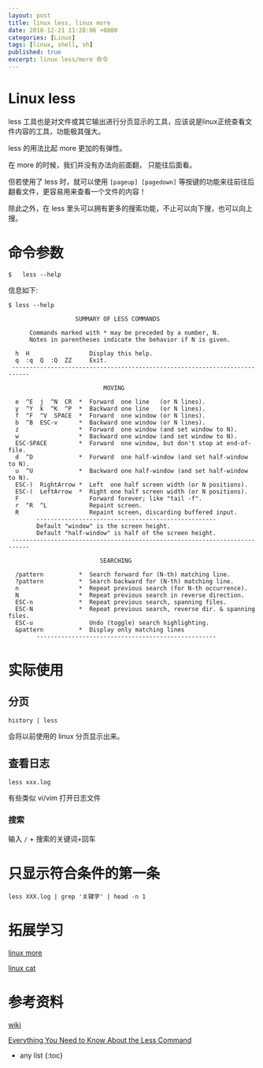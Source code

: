 ```yaml
---
layout: post
title: linux less, linux more
date: 2018-12-21 11:28:06 +0800
categories: [Linux]
tags: [linux, shell, sh]
published: true
excerpt: linux less/more 命令
---
```


# Linux less

less 工具也是对文件或其它输出进行分页显示的工具，应该说是linux正统查看文件内容的工具，功能极其强大。

less 的用法比起 more 更加的有弹性。

在 more 的时候，我们并没有办法向前面翻， 只能往后面看。

但若使用了 less 时，就可以使用 `[pageup] [pagedown]` 等按键的功能来往前往后翻看文件，更容易用来查看一个文件的内容！

除此之外，在 less 里头可以拥有更多的搜索功能，不止可以向下搜，也可以向上搜。


# 命令参数

```
$   less --help
```

信息如下:

```
$ less --help

                   SUMMARY OF LESS COMMANDS

      Commands marked with * may be preceded by a number, N.
      Notes in parentheses indicate the behavior if N is given.

  h  H                 Display this help.
  q  :q  Q  :Q  ZZ     Exit.
 ---------------------------------------------------------------------------

                           MOVING

  e  ^E  j  ^N  CR  *  Forward  one line   (or N lines).
  y  ^Y  k  ^K  ^P  *  Backward one line   (or N lines).
  f  ^F  ^V  SPACE  *  Forward  one window (or N lines).
  b  ^B  ESC-v      *  Backward one window (or N lines).
  z                 *  Forward  one window (and set window to N).
  w                 *  Backward one window (and set window to N).
  ESC-SPACE         *  Forward  one window, but don't stop at end-of-file.
  d  ^D             *  Forward  one half-window (and set half-window to N).
  u  ^U             *  Backward one half-window (and set half-window to N).
  ESC-)  RightArrow *  Left  one half screen width (or N positions).
  ESC-(  LeftArrow  *  Right one half screen width (or N positions).
  F                    Forward forever; like "tail -f".
  r  ^R  ^L            Repaint screen.
  R                    Repaint screen, discarding buffered input.
        ---------------------------------------------------
        Default "window" is the screen height.
        Default "half-window" is half of the screen height.
 ---------------------------------------------------------------------------

                          SEARCHING

  /pattern          *  Search forward for (N-th) matching line.
  ?pattern          *  Search backward for (N-th) matching line.
  n                 *  Repeat previous search (for N-th occurrence).
  N                 *  Repeat previous search in reverse direction.
  ESC-n             *  Repeat previous search, spanning files.
  ESC-N             *  Repeat previous search, reverse dir. & spanning files.
  ESC-u                Undo (toggle) search highlighting.
  &pattern          *  Display only matching lines
        ---------------------------------------------------
```


# 实际使用

## 分页

```
history | less
```

会将以前使用的 linux 分页显示出来。

## 查看日志

```
less xxx.log
```

有些类似 vi/vim 打开日志文件

### 搜索

输入 `/` + 搜索的关键词+回车

# 只显示符合条件的第一条

```
less XXX.log | grep '关键字' | head -n 1
```

# 拓展学习

[linux more]()

[linux cat](https://houbb.github.io/2018/12/21/linux-cat)

# 参考资料

[wiki](https://en.wikipedia.org/wiki/Less_(Unix))

[Everything You Need to Know About the Less Command](https://www.lifewire.com/what-to-know-less-command-4051972)

* any list
{:toc}
